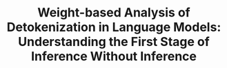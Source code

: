 ---
title: "Weight-based Analysis of Detokenization in Language Models: Understanding the First Stage of Inference Without Inference"
layout: post
has_content: false
venue: "Findings of the Association for Computational Linguistics: NAACL 2025"
authors:
  - "Go Kamoda"
  - "Benjamin Heinzerling"
  - "Tatsuro Inaba"
  - "Keito Kudo"
  - "Keisuke Sakaguchi"
  - "Kentaro Inui"
year: 2025
month: 4
links:
  - name: "arXiv"
    url: "https://arxiv.org/abs/2501.15754"
    type: "normal"
---